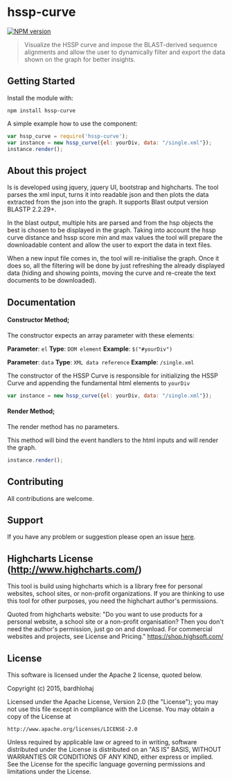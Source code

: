 # hssp-curve

[![NPM version](http://img.shields.io/npm/v/hssp-curve.svg)](https://www.npmjs.org/package/hssp-curve) 

> Visualize the HSSP curve and impose the BLAST-derived sequence alignments and allow the user to dynamically filter and export the data shown on the graph for better insights.

## Getting Started
Install the module with: 

`npm install hssp-curve`

A simple example how to use the component:

```javascript
var hssp_curve = require('hssp-curve');
var instance = new hssp_curve({el: yourDiv, data: "/single.xml"});
instance.render();
```

## About this project

Is is developed using jquery, jquery UI, bootstrap and highcharts.
The tool parses the xml input, turns it into readable json and then plots the data extracted from the json into the graph. It supports Blast output version BLASTP 2.2.29+.

In the blast output, multiple hits are parsed and from the hsp objects the best is chosen to be displayed in the graph. Taking into account the hssp curve distance and hssp score min and max values the tool will prepare the downloadable content and allow the user to export the data in text files.

When a new input file comes in, the tool will re-initialise the graph. Once it does so, all the filtering will be done by just refreshing the already displayed data (hiding and showing points, moving the curve and re-create the text documents to be downloaded).

## Documentation 

#### Constructor Method;

The constructor expects an array parameter with these elements:

**Parameter**: `el`
**Type**: `DOM element`
**Example**: `$("#yourDiv")`

**Parameter**: `data`
**Type**: `XML data reference`
**Example**: `/single.xml`

The constructor of the HSSP Curve is responsible for initializing the HSSP Curve and appending the fundamental html elements to `yourDiv`

```javascript
var instance = new hssp_curve({el: yourDiv, data: "/single.xml"});
```

#### Render Method;

The render method has no parameters.

This method will bind the event handlers to the html inputs and will render the graph.

```javascript
instance.render();
```

## Contributing

All contributions are welcome.

## Support

If you have any problem or suggestion please open an issue [here](https://github.com/bardhlohaj/hssp-curve/issues).

## Highcharts License (http://www.highcharts.com/)

This tool is build using highcharts which is a library free for personal websites, school sites, or non-profit organizations. If you are thinking to use this tool for other purposes, you need the highchart author's permissions. 

Quoted from highcharts website:
"Do you want to use products for a personal website, a school site or a non-profit organisation? Then you don't need the author's permission, just go on and download. For commercial websites and projects, see License and Pricing."
https://shop.highsoft.com/

## License 
This software is licensed under the Apache 2 license, quoted below.

Copyright (c) 2015, bardhlohaj

Licensed under the Apache License, Version 2.0 (the "License"); you may not
use this file except in compliance with the License. You may obtain a copy of
the License at

    http://www.apache.org/licenses/LICENSE-2.0

Unless required by applicable law or agreed to in writing, software
distributed under the License is distributed on an "AS IS" BASIS, WITHOUT
WARRANTIES OR CONDITIONS OF ANY KIND, either express or implied. See the
License for the specific language governing permissions and limitations under
the License.

